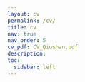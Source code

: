 ```yaml
---
layout: cv
permalink: /cv/
title: cv
nav: true
nav_order: 5
cv_pdf: CV_Qiushan.pdf
description: 
toc:
  sidebar: left
---
```

